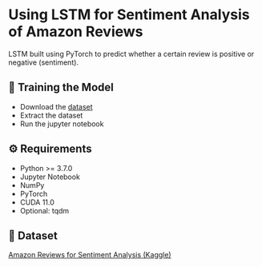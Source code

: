 # Using LSTM for Sentiment Analysis of Amazon Reviews

LSTM built using PyTorch to predict whether a certain review is positive or negative (sentiment).


## 🍰 Training the Model
- Download the [dataset](https://www.kaggle.com/bittlingmayer/amazonreviews?)
- Extract the dataset
- Run the jupyter notebook

## ⚙️ Requirements

- Python >= 3.7.0
- Jupyter Notebook
- NumPy
- PyTorch
- CUDA 11.0
- Optional: tqdm



## 📜 Dataset
[Amazon Reviews for Sentiment Analysis (Kaggle)](https://www.kaggle.com/bittlingmayer/amazonreviews?)